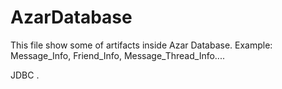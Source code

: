 # AzarDatabase
This file show some of artifacts inside Azar Database.
Example: Message_Info, Friend_Info, Message_Thread_Info....


JDBC .
